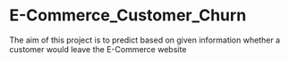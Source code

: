 # E-Commerce_Customer_Churn
The aim of this project is to predict based on given information whether a customer would leave the E-Commerce website
